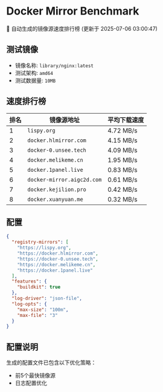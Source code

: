# Docker Mirror Benchmark

🚀 自动生成的镜像源速度排行榜 (更新于 2025-07-06 03:00:47)

## 测试镜像
- 镜像名称: `library/nginx:latest`
- 测试架构: `amd64`
- 测试数据量: `10MB`

## 速度排行榜
| 排名 | 镜像源地址 | 平均下载速度 |
|------|------------|--------------|
| 1 | `lispy.org` | 4.72 MB/s |
| 2 | `docker.hlmirror.com` | 4.15 MB/s |
| 3 | `docker-0.unsee.tech` | 4.09 MB/s |
| 4 | `docker.melikeme.cn` | 1.95 MB/s |
| 5 | `docker.1panel.live` | 0.83 MB/s |
| 6 | `docker-mirror.aigc2d.com` | 0.61 MB/s |
| 7 | `docker.kejilion.pro` | 0.42 MB/s |
| 8 | `docker.xuanyuan.me` | 0.32 MB/s |

## 配置

```json
{
  "registry-mirrors": [
    "https://lispy.org",
    "https://docker.hlmirror.com",
    "https://docker-0.unsee.tech",
    "https://docker.melikeme.cn",
    "https://docker.1panel.live"
  ],
  "features": {
    "buildkit": true
  },
  "log-driver": "json-file",
  "log-opts": {
    "max-size": "100m",
    "max-file": "3"
  }
}
```

## 配置说明
生成的配置文件已包含以下优化策略：
- 前5个最快镜像源
- 日志配置优化

